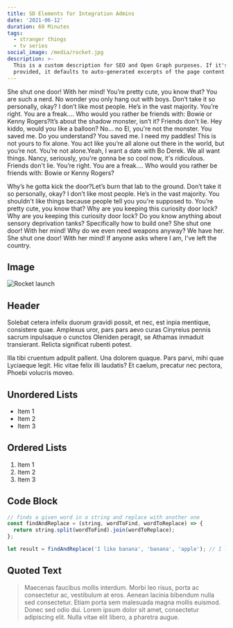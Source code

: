 ```yaml
---
title: SD Elements for Integration Admins
date: '2021-06-12'
duration: 60 Minutes
tags:
  - stranger things
  - tv series
social_image: /media/rocket.jpg
description: >-
  This is a custom description for SEO and Open Graph purposes. If it's not
  provided, it defaults to auto-generated excerpts of the page content.
---
```


She shut one door! With her mind! You’re pretty cute, you know that? You are such a nerd. No wonder you only hang out with boys. Don’t take it so personally, okay? I don’t like most people. He’s in the vast majority. You’re right. You are a freak…. Who would you rather be friends with: Bowie or Kenny Rogers?It’s about the shadow monster, isn’t it? Friends don't lie. Hey kiddo, would you like a balloon? No... no El, you're not the monster. You saved me. Do you understand? You saved me. I need my paddles! This is not yours to fix alone. You act like you’re all alone out there in the world, but you’re not. You’re not alone.Yeah, I want a date with Bo Derek. We all want things. Nancy, seriously, you're gonna be so cool now, it's ridiculous. Friends don't lie. You’re right. You are a freak…. Who would you rather be friends with: Bowie or Kenny Rogers?

Why’s he gotta kick the door?Let’s burn that lab to the ground. Don’t take it so personally, okay? I don’t like most people. He’s in the vast majority. You shouldn't like things because people tell you you're supposed to. You’re pretty cute, you know that? Why are you keeping this curiosity door lock?Why are you keeping this curiosity door lock? Do you know anything about sensory deprivation tanks? Specifically how to build one? She shut one door! With her mind! Why do we even need weapons anyway? We have her. She shut one door! With her mind! If anyone asks where I am, I've left the country.

## Image

![Rocket launch](/media/rocket.jpg)

## Header

Solebat cetera infelix duorum gravidi possit, et nec, est inpia mentique, consistere quae. Amplexus uror, pars pars aevo curas Cinyreius
pennis sacrum inpulsaque o cunctos Oleniden peragit, se Athamas inmaduit
transierant. Relicta significat rubenti potest.

Illa tibi cruentum adpulit pallent. Una dolorem quaque. Pars parvi, mihi quae
Lyciaeque legit. Hic vitae felix illi laudatis? Et caelum, precatur nec pectora,
Phoebi volucris moveo.

## Unordered Lists

- Item 1
- Item 2
- Item 3

## Ordered Lists

1. Item 1
2. Item 2
3. Item 3

## Code Block

```javascript
// finds a given word in a string and replace with another one
const findAndReplace = (string, wordToFind, wordToReplace) => {
  return string.split(wordToFind).join(wordToReplace);
};

let result = findAndReplace('I like banana', 'banana', 'apple'); // I like apple
```

## Quoted Text

> Maecenas faucibus mollis interdum. Morbi leo risus, porta ac consectetur ac, vestibulum at eros. Aenean lacinia bibendum nulla sed consectetur. Etiam porta sem malesuada magna mollis euismod. Donec sed odio dui. Lorem ipsum dolor sit amet, consectetur adipiscing elit. Nulla vitae elit libero, a pharetra augue.
